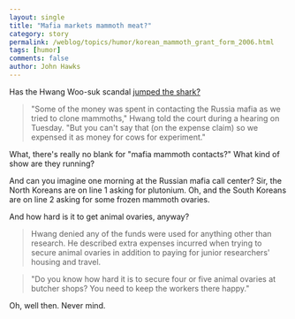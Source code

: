 ```yaml
---
layout: single 
title: "Mafia markets mammoth meat?" 
category: story
permalink: /weblog/topics/humor/korean_mammoth_grant_form_2006.html
tags: [humor] 
comments: false 
author: John Hawks 
---
```



<p>
Has the Hwang Woo-suk scandal <a href="http://www.msnbc.msn.com/id/15399222/">jumped the shark?</a>

<blockquote>"Some of the money was spent in contacting the Russia mafia as we tried to clone mammoths," Hwang told the court during a hearing on Tuesday. "But you can't say that (on the expense claim) so we expensed it as money for cows for experiment."</blockquote>

<p>
What, there's really no blank for "mafia mammoth contacts?" What kind of show are they running? 
</p>

<p>
And can you imagine one morning at the Russian mafia call center? Sir, the North Koreans are on line 1 asking for plutonium. Oh, and the South Koreans are on line 2 asking for some frozen mammoth ovaries.
</p>

<p>
And how hard is it to get animal ovaries, anyway? 
</p>

<blockquote>Hwang denied any of the funds were used for anything other than research. He described extra expenses incurred when trying to secure animal ovaries in addition to paying for junior researchers' housing and travel.</blockquote>

<blockquote>"Do you know how hard it is to secure four or five animal ovaries at butcher shops? You need to keep the workers there happy."</blockquote>

<p>
Oh, well then. Never mind. 
</p>


